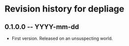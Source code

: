 # Revision history for depliage

## 0.1.0.0 -- YYYY-mm-dd

* First version. Released on an unsuspecting world.
